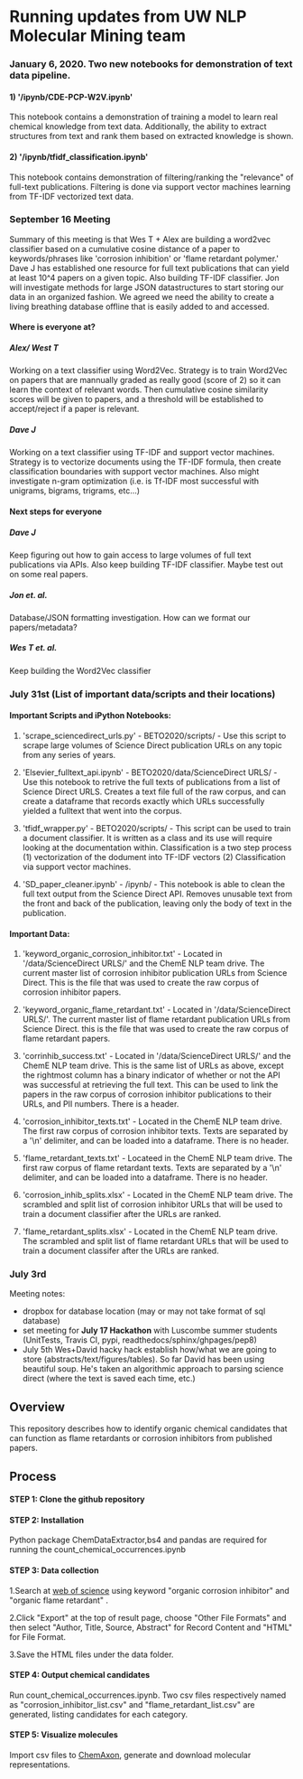 # Running updates from UW NLP Molecular Mining team

### January 6, 2020. Two new notebooks for demonstration of text data pipeline.
#### 1) '/ipynb/CDE-PCP-W2V.ipynb' 
This notebook contains a demonstration of training a model to learn real chemical knowledge from text data. Additionally, the ability to extract structures from text and rank them based on extracted knowledge is shown. 

#### 2) '/ipynb/tfidf_classification.ipynb'
This notebook contains demonstration of filtering/ranking the "relevance" of full-text publications. Filtering is done via support vector machines learning from TF-IDF vectorized text data. 

### September 16 Meeting 
Summary of this meeting is that Wes T + Alex are building a word2vec classifier based on a cumulative cosine distance of a paper to keywords/phrases like 'corrosion inhibition' or 'flame retardant polymer.' Dave J has established one resource for full text publications that can yield at least 10^4 papers on a given topic. Also building TF-IDF classifier. Jon will investigate methods for large JSON datastructures to start storing our data in an organized fashion. We agreed we need the ability to create a living breathing database offline that is easily added to and accessed. 

#### Where is everyone at?

##### Alex/ West T
Working on a text classifier using Word2Vec. Strategy is to train Word2Vec on papers that are mannually graded as really good (score of 2) so it can learn the context of relevant words. Then cumulative cosine similarity scores will be given to papers, and a threshold will be established to accept/reject if a paper is relevant. 

##### Dave J
Working on a text classifier using TF-IDF and support vector machines. Strategy is to vectorize documents using the TF-IDF formula, then create classification boundaries with support vector machines. Also might investigate n-gram optimization (i.e. is Tf-IDF most successful with unigrams, bigrams, trigrams, etc...) 

#### Next steps for everyone

##### Dave J
Keep figuring out how to gain access to large volumes of full text publications via APIs. Also keep building TF-IDF classifier. Maybe test out on some real papers. 

##### Jon et. al.
Database/JSON formatting investigation. How can we format our papers/metadata? 

##### Wes T et. al.
Keep building the Word2Vec classifier


### July 31st (List of important data/scripts and their locations)

#### Important Scripts and iPython Notebooks:
1. 'scrape_sciencedirect_urls.py' - BETO2020/scripts/ - Use this script to scrape large volumes of Science Direct publication URLs on any topic from any series of years. 

2. 'Elsevier_fulltext_api.ipynb' - BETO2020/data/ScienceDirect URLS/ - Use this notebook to retrive the full texts of publications from a list of Science Direct URLS. Creates a text file full of the raw corpus, and can create a dataframe that records exactly which URLs successfully yielded a fulltext that went into the corpus. 

3. 'tfidf_wrapper.py' - BETO2020/scripts/ - This script can be used to train a document classifier. It is written as a class and its use will require looking at the documentation within. Classification is a two step process (1) vectorization of the dodument into TF-IDF vectors (2) Classification via support vector machines. 

4. 'SD_paper_cleaner.ipynb' - /ipynb/ - This notebook is able to clean the full text output from the Science Direct API. Removes unusable text from the front and back of the publication, leaving only the body of text in the publication. 

#### Important Data:
1. 'keyword_organic_corrosion_inhibitor.txt' - Located in '/data/ScienceDirect URLS/' and the ChemE NLP team drive. The current master list of corrosion inhibitor publication URLs from Science Direct. This is the file that was used to create the raw corpus of corrosion inhibitor papers. 

2. 'keyword_organic_flame_retardant.txt' - Located in '/data/ScienceDirect URLS/'. The current master list of flame retardant publication URLs from Science Direct. this is the file that was used to create the raw corpus of flame retardant papers.

3. 'corrinhib_success.txt' - Located in '/data/ScienceDirect URLS/' and the ChemE NLP team drive. This is the same list of URLs as above, except the rightmost column has a binary indicator of whether or not the API was successful at retrieving the full text. This can be used to link the papers in the raw corpus of corrosion inhibitor publications to their URLs, and PII numbers. There is a header. 

4. 'corrosion_inhibitor_texts.txt' - Located in the ChemE NLP team drive. The first raw corpus of corrosion inhibitor texts. Texts are separated by a '\n' delimiter, and can be loaded into a dataframe. There is no header. 

5. 'flame_retardant_texts.txt' - Locateed in the ChemE NLP team drive. The first raw corpus of flame retardant texts. Texts are separated by a '\n' delimiter, and can be loaded into a dataframe. There is no header. 

6. 'corrosion_inhib_splits.xlsx' - Located in the ChemE NLP team drive. The scrambled and split list of corrosion inhibitor URLs that will be used to train a document classifier after the URLs are ranked. 

7. 'flame_retardant_splits.xlsx' - Located in the ChemE NLP team drive. The scrambled and split list of flame retardant URLs that will be used to train a document classifer after the URLs are ranked. 

### July 3rd
Meeting notes:
- dropbox for database location (may or may not take format of sql database)
- set meeting for **July 17 Hackathon** with Luscombe summer students (UnitTests, Travis CI, pypi, readthedocs/sphinx/ghpages/pep8)
- July 5th Wes+David hacky hack establish how/what we are going to store (abstracts/text/figures/tables). So far David has been using beautiful soup. He's taken an algorithmic approach to parsing science direct (where the text is saved each time, etc.)

## Overview
This repository describes how to identify organic chemical candidates that can function as flame retardants or corrosion inhibitors from published papers.
## Process
#### STEP 1: Clone the github repository
#### STEP 2: Installation
Python package ChemDataExtractor,bs4 and pandas are required for running the
count_chemical_occurrences.ipynb
#### STEP 3: Data collection
1.Search at [web of science](https://apps.webofknowledge.com/WOS_GeneralSearch_input.do?product=WOS&search_mode=GeneralSearch&SID=7CDbc95VnqxjeigJW9S&preferencesSaved=) using keyword "organic corrosion inhibitor" and "organic flame retardant" .

2.Click "Export" at the top of result page, choose "Other File Formats" and then select "Author, Title, Source, Abstract" for Record Content and "HTML" for File Format.

3.Save the HTML files under the data folder.
#### STEP 4: Output chemical candidates
Run count_chemical_occurrences.ipynb. Two csv files respectively named as "corrosion_inhibitor_list.csv" and "flame_retardant_list.csv" are generated, listing candidates for each category.
#### STEP 5: Visualize molecules
Import csv files to [ChemAxon](https://chemaxon.com/products/jchem-for-office), generate and download molecular representations.
